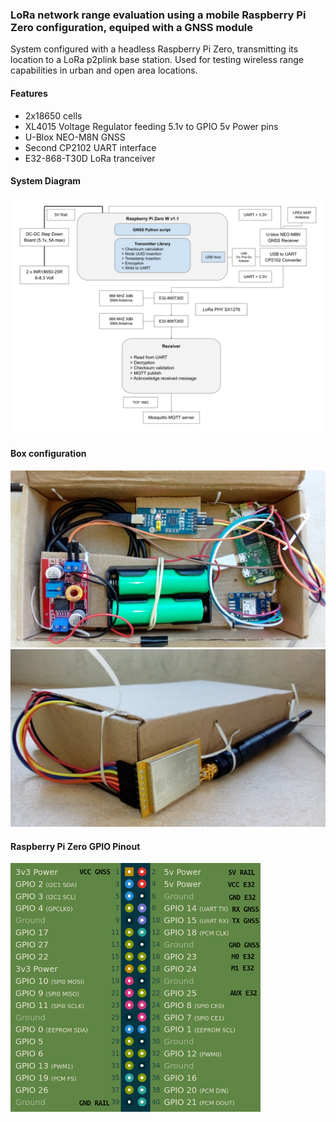 ### LoRa network range evaluation using a mobile Raspberry Pi Zero configuration, equiped with a GNSS module

System configured with a headless Raspberry Pi Zero, transmitting its location to a LoRa p2plink base station. Used for testing wireless range capabilities in urban and open area locations.

#### Features

* 2x18650 cells
* XL4015 Voltage Regulator feeding 5.1v to GPIO 5v Power pins
* U-Blox NEO-M8N GNSS
* Second CP2102 UART interface
* E32-868-T30D LoRa tranceiver

#### System Diagram

<img src="rpizero_gnss.png" width="600" />

#### Box configuration

<img src="rpizero_img0.jpg" width="600" />

<img src="rpizero_img1.jpg" width="600" />

#### Raspberry Pi Zero GPIO Pinout

<img src="rpizero_pinout.png" width="400" />
